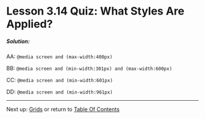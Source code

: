 # Lesson 3.14 Quiz: What Styles Are Applied?

##### Solution:
AA: `@media screen and (max-width:400px)`

BB: `@media screen and (min-width:301px) and (max-width:600px)`

CC: `@media screen and (min-width:601px)`

DD: `@media screen and (min-width:961px)`

- - -
Next up: [Grids](ND024_Part2_Lesson03_15.md) or return to [Table Of Contents](./ND024_TableOfContents.md)
